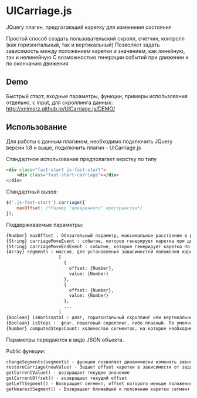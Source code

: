 UICarriage.js
===============

JQuery плагин, предлагающий каретку для изменения состояния

Простой способ создать пользовательский скролл, счетчик, контролл (как горизонтальный, так и вертикальный)
Позволяет задать зависимость между положением каретки и значением, как линейную, так и нелинейную
С возможностью генерации событий при движении и по окончанию движения

## Demo
Быстрый старт, входные параметры, функции, примеры использования отдельно, с input, для скроллинга данных:
http://xnimorz.github.io/UICarriage.js/DEMO/



## Использование

Для работы с данным плагином, необходимо подключить JQuery версии 1.8 и выше, подключить плагин -
UICarriage.js

Стандартное использование предполагает верстку по типу

````html
<div class="fast-start js-fast-start">
    <div class="fast-start-carriage"></div>
</div>
````

Стандартный вызов:
````javascript
$('.js-fast-start').carriage({
    maxOffset: /*Размер "доверенного" пространства*/
});
````
Поддерживаемые параметры:
````html
{Number} maxOffset : Обязательный параметр, максимальное расстояние в px каретки от нулевой позиции (максимальная длина хода)
{String} carriageMoveEvent : событие, которое генерирует каретка при движении. Событие генерируется на элемент $(this) каретки. По умолчанию === null
{String} carriageMoveEndEvent : событие, которое генерирует каретка по окончанию движения. Событие генерируется на элемент $(this) каретки. По умолчанию === null
{Array} segments : массив, для установления зависимостей положения каретки и значения. По умолчанию = []. Формат массива:
                    [
                      {
                        offset: {Number},
                        value: {Number}
                      },
                      {
                        offset: {Number},
                        value: {Number}
                      },
                      ...
                    ]
{Boolean} isHorizontal : флаг, горизонтальный скроллинг или вертикальный. По умолчанию true (горизонтальный)
{Boolean} isSteps :  флаг, пошаговый скроллинг, либо плавный. По умолчанию - false
{Number} computedStepsCount: количество сегментов, на которое необходимо поделить область действия каретки. По умолчанию - null
````
Параметры передаются в виде JSON объекта.


Public функции:
````html
changeSegments(segments) - функция позволяет динамически изменять зависимость между offset картеки и значением. Принимает на вход новый массив carriage
restoreCarriage(newValue) - Задает offset каретки в зависимости от заданного Value (восстанавливает offset по value)
getCurrentValue() - возвращает текущее значение
getCurrentOffset() - возвращает текущий offset
getLeftSegment() - Возвращает сегмент, offset которого меньше положения каретки
getNearestSegment() - Возвращает ближайший к положению каретки сегмент
````

